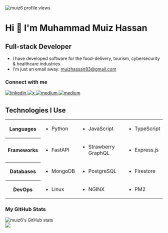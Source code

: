<div align="left"><img src="https://komarev.com/ghpvc/?username=muiz6&label=Profile%20views&color=0e75b6&style=flat" alt="muiz6 profile views" /></div>

# Hi 👋 I'm Muhammad Muiz Hassan

## Full-stack Developer

- I have developed software for the food-delivery, tourism, cybersecurity & healthcare industries.
- I'm just an email away: [muizhassan83@gmail.com](mailto:muizhassan83@gmail.com)

### Connect with me
<div align="left">
  <a href="https://linkedin.com/in/muiz6" target="_blank">
    <img src=https://img.shields.io/badge/linkedin-%231E77B5.svg?&style=for-the-badge&logo=linkedin&logoColor=white alt=linkedin style="margin-bottom: 5px;" />
  </a>
  <a href="https://twitter.com/muiz06" target="_blank">
    <img src=https://img.shields.io/badge/x.com-%2324292e.svg?&style=for-the-badge&logo=x&logoColor=white alt=x style="margin-bottom: 5px;" />
  </a>
  <a href="https://medium.com/@muiz6" target="_blank">
    <img src=https://img.shields.io/badge/medium-ffffff?&style=for-the-badge&logo=medium&logoColor=black alt=medium style="margin-bottom: 5px;" />
  </a>
  <a href="https://stackoverflow.com/users/11973595/muiz6" target="_blank">
    <img src=https://img.shields.io/badge/stack%20overflow-e7700d?&style=for-the-badge&logo=stackoverflow&logoColor=white alt=medium style="margin-bottom: 5px;" />
  </a>
</div>

## Technologies I Use

<table>
  <tr>
    <th>Languages</th>
    <td>
      <ul><li>Python</li></ul>
    </td>
    <td>
      <ul><li>JavaScript</li></ul>
    </td>
    <td>
      <ul><li>TypeScript</li></ul>
    </td>
  </tr>
  
  <tr>
    <th>Frameworks</th>
    <td>
      <ul><li>FastAPI</li></ul>
    </td>
    <td>
      <ul><li>Strawberry GraphQL</li></ul>
    </td>
    <td>
      <ul><li>Express.js</li></ul>
    </td>
  </tr>

  <tr>
    <th>Databases</th>
    <td>
      <ul><li>MongoDB</li></ul>
    </td>
    <td>
      <ul><li>PostgreSQL</li></ul>
    </td>
    <td><ul><li>Firestore</li></ul></td>
  </tr>

  <tr>
    <th>DevOps</th>
    <td><ul><li>Linux</li></ul></td>
    <td><ul><li>NGINX</li></ul></td>
    <td><ul><li>PM2</li></ul></td>
  </tr>
</table>

### My GitHub Stats

<div>
  <img src="https://github-readme-stats.vercel.app/api?username=muiz6&show_icons=true&hide=&count_private=true&title_color=0891b2&text_color=ffffff&icon_color=0891b2&bg_color=1c1917&hide_border=true&show_icons=true" alt="muiz6's GitHub stats" />
</div>

<div>
  <img src="https://github-readme-streak-stats.herokuapp.com/?user=muiz6&stroke=ffffff&background=1c1917&ring=0891b2&fire=0891b2&currStreakNum=ffffff&currStreakLabel=0891b2&sideNums=ffffff&sideLabels=ffffff&dates=ffffff&hide_border=true" />
</div>
